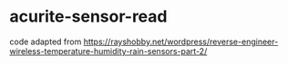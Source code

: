 # acurite-sensor-read
code adapted from https://rayshobby.net/wordpress/reverse-engineer-wireless-temperature-humidity-rain-sensors-part-2/
